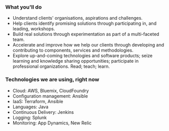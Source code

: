 ### What you'll do
* Understand clients' organisations, aspirations and challenges.
* Help clients identify promising solutions through participating in, and leading, workshops.
* Build real solutions through experimentation as part of a multi-faceted team.  
* Accelerate and improve how we help our clients through developing and contributing to components, services and methodologies.
* Explore up-and-coming technologies and software products; seize learning and knowledge sharing opportunities; participate in professional organizations. Read; teach; learn.

### Technologies we are using, right now
* Cloud: AWS, Bluemix, CloudFoundry
* Configuration management: Ansible
* IaaS: Terraform, Ansible
* Languages: Java
* Continuous Delivery: Jenkins
* Logging: Splunk
* Monitoring: App Dynamics, New Relic
